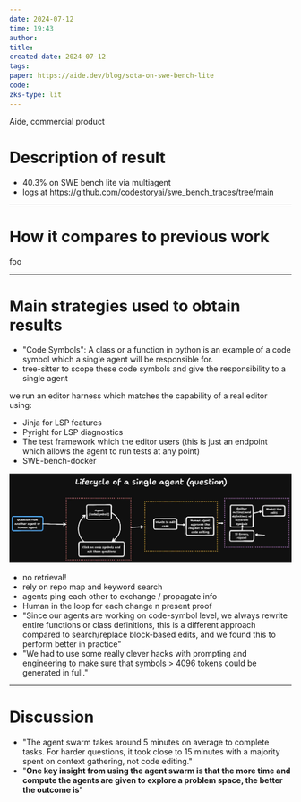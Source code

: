 ```yaml
---
date: 2024-07-12
time: 19:43
author: 
title: 
created-date: 2024-07-12
tags: 
paper: https://aide.dev/blog/sota-on-swe-bench-lite
code: 
zks-type: lit
---
```

Aide, commercial product
# Description of result
- 40.3% on SWE bench lite via multiagent
- logs at https://github.com/codestoryai/swe_bench_traces/tree/main

---
# How it compares to previous work
foo

---
# Main strategies used to obtain results
- "Code Symbols": A class or a function in python is an example of a code symbol which a single agent will be responsible for.
-  tree-sitter to scope these code symbols and give the responsibility to a single agent

we run an editor harness which matches the capability of a real editor using:

- Jinja for LSP features
- Pyright for LSP diagnostics
- The test framework which the editor users (this is just an endpoint which allows the agent to run tests at any point)
- SWE-bench-docker

![](assets/Pasted%20image%2020240712200913.png)

- no retrieval!
- rely on repo map and keyword search
- agents ping each other to exchange / propagate info
- Human in the loop for each change n present proof
- "Since our agents are working on code-symbol level, we always rewrite entire functions or class definitions, this is a different approach compared to search/replace block-based edits, and we found this to perform better in practice"
- "We had to use some really clever hacks with prompting and engineering to make sure that symbols > 4096 tokens could be generated in full."

---

# Discussion
- "The agent swarm takes around 5 minutes on average to complete tasks. For harder questions, it took close to 15 minutes with a majority spent on context gathering, not code editing."
- "**One key insight from using the agent swarm is that the more time and compute the agents are given to explore a problem space, the better the outcome is**"